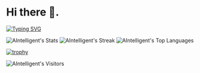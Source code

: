 # Hi there 👋. 
[![Typing SVG](https://readme-typing-svg.demolab.com?font=Fira+Code&pause=1000&multiline=true&random=false&width=500&lines=Never+mind+others%2C+then+come+to+my+world)](https://git.io/typing-svg)
<!-- Never mind others, then come to my world... -->

![AIntelligent's Stats](https://github-readme-stats.vercel.app/api?username=AIntelligent&theme=default&show_icons=true&hide_border=true&count_private=true)
![AIntelligent's Streak](https://github-readme-streak-stats.herokuapp.com/?user=AIntelligent&theme=default&hide_border=true)
![AIntelligent's Top Languages](https://github-readme-stats.vercel.app/api/top-langs/?username=AIntelligent&theme=default&show_icons=true&hide_border=true&layout=compact)

[![trophy](https://github-profile-trophy.vercel.app/?username=AIntelligent)](https://github.com/ryo-ma/github-profile-trophy)

![AIntelligent's Visitors](https://komarev.com/ghpvc/?username=AIntelligent&color=blue)


<!--
**AIntelligent/AIntelligent** is a ✨ _special_ ✨ repository because its `README.md` (this file) appears on your GitHub profile.

Here are some ideas to get you started:

- 🔭 I’m currently working on ...
- 🌱 I’m currently learning ...
- 👯 I’m looking to collaborate on ...
- 🤔 I’m looking for help with ...
- 💬 Ask me about ...
- 📫 How to reach me: ...
- 😄 Pronouns: ...
- ⚡ Fun fact: ...
-->
